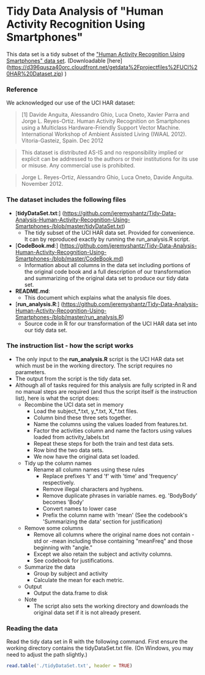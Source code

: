 # Tidy Data Analysis of "Human Activity Recognition Using Smartphones"

This data set is a tidy subset of the ["Human Activity Recognition Using Smartphones" data set](http://archive.ics.uci.edu/ml/datasets/Human+Activity+Recognition+Using+Smartphones). (Downloadable [here] (https://d396qusza40orc.cloudfront.net/getdata%2Fprojectfiles%2FUCI%20HAR%20Dataset.zip) )

### Reference
We acknowledged our use of the UCI HAR dataset:

> [1] Davide Anguita, Alessandro Ghio, Luca Oneto, Xavier Parra and Jorge L. Reyes-Ortiz. Human Activity Recognition on Smartphones using a Multiclass Hardware-Friendly Support Vector Machine. International Workshop of Ambient Assisted Living (IWAAL 2012). Vitoria-Gasteiz, Spain. Dec 2012

> This dataset is distributed AS-IS and no responsibility implied or explicit can be addressed to the authors or their institutions for its use or misuse. Any commercial use is prohibited.

> Jorge L. Reyes-Ortiz, Alessandro Ghio, Luca Oneto, Davide Anguita. November 2012.

### The dataset includes the following files
* [**tidyDataSet.txt**:] (https://github.com/jeremyshantz/Tidy-Data-Analysis-Human-Activity-Recognition-Using-Smartphones-/blob/master/tidyDataSet.txt) 
    * The tidy subset of the UCI HAR data set. Provided for convenience. It can by reproduced exactly by running the run_analysis.R script.
* [**CodeBook.md**:] (https://github.com/jeremyshantz/Tidy-Data-Analysis-Human-Activity-Recognition-Using-Smartphones-/blob/master/CodeBook.md)
    * Information about all columns in the data set including portions of the original code book and a full description of our transformation and summarizing of the original data set to produce our tidy data set.
* **README.md**: 
    * This document which explains what the analysis file does. 
* [**run_analysis.R**:] (https://github.com/jeremyshantz/Tidy-Data-Analysis-Human-Activity-Recognition-Using-Smartphones-/blob/master/run_analysis.R) 
    * Source code in R for our transformation of the UCI HAR data set into our tidy data set.

### The instruction list - how the script works
* The only input to the **run_analysis.R** script is the UCI HAR data set which must be in the working directory. The script requires no parameters.
* The output from the script is the tidy data set.
* Although all of tasks required for this analysis are fully scripted in R and no manual steps are required (and thus the script itself *is* the instruction list), here is what the script does:
    * Recombine the UCI data set in memory
        * Load the subject_\*.txt, y_\*.txt, X_\*.txt files.
    	* Column bind these three sets together.
    	* Name the columns using the values loaded from features.txt.
    	* Factor the activities column and name the factors using values loaded from activity_labels.txt
    	* Repeat these steps for both the train and test data sets.
    	* Row bind the two data sets.
    	* We now have the original data set loaded.
    * Tidy up the column names
        * Rename all column names using these rules
        	* Replace prefixes 't' and 'f' with 'time' and 'frequency' respectively.
        	* Remove illegal characters and hyphens.
            * Remove duplicate phrases in variable names. eg. 'BodyBody' becomes 'Body'
            * Convert names to lower case
        	* Prefix the column name with 'mean' (See the codebook's 'Summarizing the data' section for justification)
    * Remove some columns
    	* Remove all columns where the original name does not contain -std or -mean including those containing "meanFreq" and those beginning with "angle." 
    	* Except we also retain the subject and activity columns.
    	* See codebook for justifications.
    * Summarize the data
    	* Group by subject and activity
        * Calculate the mean for each metric.
    * Output
    	* Output the data.frame to disk
    * Note
        * The script also sets the working directory and downloads the original data set if it is not already present.

### Reading the data
Read the tidy data set in R with the following command. First ensure the working directory contains the tidyDataSet.txt file. (On Windows, you may need to adjust the path slightly.)

```R
read.table('./tidyDataSet.txt', header = TRUE)
```